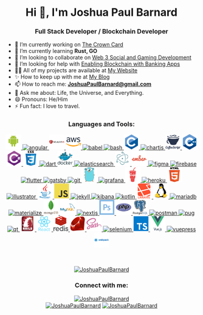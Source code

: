 <h1 align="center">Hi 👋, I'm Joshua Paul Barnard</h1>
<h3 align="center">Full Stack Developer / Blockchain Developer</h3>

- 🔭 I’m currently working on [The Crown Card](https://TheCrownCard.com/blockchain)
- 🌱 I’m currently learning **Rust, GO**
- 👯 I’m looking to collaborate on [Web 3 Social and Gaming Development]()
- 🤝 I’m looking for help with [Enabling Blockchain with Banking Apps](https://TheCrownCard.com)
- 👨‍💻 All of my projects are available at [My Website](https://JoshuaPaulBarnard.com)
- ✨ How to keep up with me at [My Blog](https://JoshuaPaulBarnard.tech.blog)
- 📫 How to reach me: **JoshuaPaulBarnard@gmail.com**
- 💬 Ask me about:  Life, the Universe, and Everything.
- 😄 Pronouns: He/Him
- ⚡ Fun fact: I love to travel.

<!-- - 📝 I regularly chat on [Discord](https://discord.gg/FRFExqDwea) 
- 💬 Ask me about **Blockchain, Bitcoin, Ethereum, Binance Smart Chain, Monero, Electronero, Cryptonote, Trading Bots, API and/or Database construction, C++, C#, HTML, CSS, LESS, EJS, Handlebars, Nunjucks, Javascript, NodeJS, PHP, MySql, Redis, Debian, Mac, Windows, Android, iOs**  -->
<!--
</br>
<p align="left"><a href="https://github.com/JoshuaPaulBarnard"><img src="https://github-profile-trophy.vercel.app/?username=JoshuaPaulBarnard&column=3&margin-w=15&margin-h=15" alt="JoshuaPaulBarnard" /></a><img align="right" src="https://github-readme-stats.vercel.app/api/top-langs?username=JoshuaPaulBarnard&show_icons=true&locale=en&layout=compact" alt="JoshuaPaulBarnard" /></p>
-->

<h3 align="center">Languages and Tools:</h3>
<p align="center"> <a href="https://developer.android.com" target="_blank"> <img src="https://raw.githubusercontent.com/devicons/devicon/master/icons/android/android-original-wordmark.svg" alt="android" width="40" height="40"/> </a> <a href="https://angular.io" target="_blank"> <img src="https://angular.io/assets/images/logos/angular/angular.svg" alt="angular" width="40" height="40"/> </a> <a href="https://angular.io" target="_blank"> <img src="https://raw.githubusercontent.com/devicons/devicon/master/icons/angularjs/angularjs-original-wordmark.svg" alt="angularjs" width="40" height="40"/> </a> <a href="https://aws.amazon.com" target="_blank"> <img src="https://raw.githubusercontent.com/devicons/devicon/master/icons/amazonwebservices/amazonwebservices-original-wordmark.svg" alt="aws" width="40" height="40"/> </a> <a href="https://babeljs.io/" target="_blank"> <img src="https://www.vectorlogo.zone/logos/babeljs/babeljs-icon.svg" alt="babel" width="40" height="40"/> </a> <a href="https://www.gnu.org/software/bash/" target="_blank"> <img src="https://www.vectorlogo.zone/logos/gnu_bash/gnu_bash-icon.svg" alt="bash" width="40" height="40"/> </a> <a href="https://www.cprogramming.com/" target="_blank"> <img src="https://raw.githubusercontent.com/devicons/devicon/master/icons/c/c-original.svg" alt="c" width="40" height="40"/> </a> <a href="https://www.chartjs.org" target="_blank"> <img src="https://www.chartjs.org/media/logo-title.svg" alt="chartjs" width="40" height="40"/> </a> <a href="https://offeescript.org" target="_blank"> <img src="https://raw.githubusercontent.com/devicons/devicon/master/icons/coffeescript/coffeescript-original-wordmark.svg" alt="coffeescript" width="40" height="40"/> </a> <a href="https://www.w3schools.com/cpp/" target="_blank"> <img src="https://raw.githubusercontent.com/devicons/devicon/master/icons/cplusplus/cplusplus-original.svg" alt="cplusplus" width="40" height="40"/> </a> <a href="https://www.w3schools.com/cs/" target="_blank"> <img src="https://raw.githubusercontent.com/devicons/devicon/master/icons/csharp/csharp-original.svg" alt="csharp" width="40" height="40"/> </a> <a href="https://www.w3schools.com/css/" target="_blank"> <img src="https://raw.githubusercontent.com/devicons/devicon/master/icons/css3/css3-original-wordmark.svg" alt="css3" width="40" height="40"/> </a> <a href="https://dart.dev" target="_blank"> <img src="https://www.vectorlogo.zone/logos/dartlang/dartlang-icon.svg" alt="dart" width="40" height="40"/> </a> <a href="https://www.docker.com/" target="_blank"> <img src="https://raw.githubusercontent.com/devicons/devicon/master/icons/docker/docker-original-wordmark.svg" alt="docker" width="40" height="40"/> </a> <a href="https://www.elastic.co" target="_blank"> <img src="https://www.vectorlogo.zone/logos/elastic/elastic-icon.svg" alt="elasticsearch" width="40" height="40"/> </a> <a href="https://www.electronjs.org" target="_blank"> <img src="https://raw.githubusercontent.com/devicons/devicon/master/icons/electron/electron-original.svg" alt="electron" width="40" height="40"/> </a> <a href="https://emberjs.com/" target="_blank"> <img src="https://raw.githubusercontent.com/devicons/devicon/master/icons/ember/ember-original-wordmark.svg" alt="ember" width="40" height="40"/> </a> <a href="https://www.figma.com/" target="_blank"> <img src="https://www.vectorlogo.zone/logos/figma/figma-icon.svg" alt="figma" width="40" height="40"/> </a> <a href="https://firebase.google.com/" target="_blank"> <img src="https://www.vectorlogo.zone/logos/firebase/firebase-icon.svg" alt="firebase" width="40" height="40"/> </a> <a href="https://flutter.dev" target="_blank"> <img src="https://www.vectorlogo.zone/logos/flutterio/flutterio-icon.svg" alt="flutter" width="40" height="40"/> </a> <a href="https://www.gatsbyjs.com/" target="_blank"> <img src="https://www.vectorlogo.zone/logos/gatsbyjs/gatsbyjs-icon.svg" alt="gatsby" width="40" height="40"/> </a> <a href="https://git-scm.com/" target="_blank"> <img src="https://www.vectorlogo.zone/logos/git-scm/git-scm-icon.svg" alt="git" width="40" height="40"/> </a> <a href="https://golang.org" target="_blank"> <img src="https://raw.githubusercontent.com/devicons/devicon/master/icons/go/go-original.svg" alt="go" width="40" height="40"/> </a> <a href="https://grafana.com" target="_blank"> <img src="https://www.vectorlogo.zone/logos/grafana/grafana-icon.svg" alt="grafana" width="40" height="40"/> </a> <a href="https://gulpjs.com" target="_blank"> <img src="https://raw.githubusercontent.com/devicons/devicon/master/icons/gulp/gulp-plain.svg" alt="gulp" width="40" height="40"/> </a> <a href="https://heroku.com" target="_blank"> <img src="https://www.vectorlogo.zone/logos/heroku/heroku-icon.svg" alt="heroku" width="40" height="40"/> </a> <a href="https://www.w3.org/html/" target="_blank"> <img src="https://raw.githubusercontent.com/devicons/devicon/master/icons/html5/html5-original-wordmark.svg" alt="html5" width="40" height="40"/> </a> <a href="https://www.adobe.com/in/products/illustrator.html" target="_blank"> <img src="https://www.vectorlogo.zone/logos/adobe_illustrator/adobe_illustrator-icon.svg" alt="illustrator" width="40" height="40"/> </a> <a href="https://www.java.com" target="_blank"> <img src="https://raw.githubusercontent.com/devicons/devicon/master/icons/java/java-original.svg" alt="java" width="40" height="40"/> </a> <a href="https://developer.mozilla.org/en-US/docs/Web/JavaScript" target="_blank"> <img src="https://raw.githubusercontent.com/devicons/devicon/master/icons/javascript/javascript-original.svg" alt="javascript" width="40" height="40"/> </a> <a href="https://jekyllrb.com/" target="_blank"> <img src="https://www.vectorlogo.zone/logos/jekyllrb/jekyllrb-icon.svg" alt="jekyll" width="40" height="40"/> </a> <a href="https://www.elastic.co/kibana" target="_blank"> <img src="https://www.vectorlogo.zone/logos/elasticco_kibana/elasticco_kibana-icon.svg" alt="kibana" width="40" height="40"/> </a> <a href="https://kotlinlang.org" target="_blank"> <img src="https://www.vectorlogo.zone/logos/kotlinlang/kotlinlang-icon.svg" alt="kotlin" width="40" height="40"/> </a> <a href="https://laravel.com/" target="_blank"> <img src="https://raw.githubusercontent.com/devicons/devicon/master/icons/laravel/laravel-plain-wordmark.svg" alt="laravel" width="40" height="40"/> </a> <a href="https://www.linux.org/" target="_blank"> <img src="https://raw.githubusercontent.com/devicons/devicon/master/icons/linux/linux-original.svg" alt="linux" width="40" height="40"/> </a> <a href="https://mariadb.org/" target="_blank"> <img src="https://www.vectorlogo.zone/logos/mariadb/mariadb-icon.svg" alt="mariadb" width="40" height="40"/> </a> <a href="https://materializecss.com/" target="_blank"> <img src="https://raw.githubusercontent.com/prplx/svg-logos/5585531d45d294869c4eaab4d7cf2e9c167710a9/svg/materialize.svg" alt="materialize" width="40" height="40"/> </a> <a href="https://www.mongodb.com/" target="_blank"> <img src="https://raw.githubusercontent.com/devicons/devicon/master/icons/mongodb/mongodb-original-wordmark.svg" alt="mongodb" width="40" height="40"/> </a> <a href="https://www.mysql.com/" target="_blank"> <img src="https://raw.githubusercontent.com/devicons/devicon/master/icons/mysql/mysql-original-wordmark.svg" alt="mysql" width="40" height="40"/> </a> <a href="https://nextjs.org/" target="_blank"> <img src="https://cdn.worldvectorlogo.com/logos/nextjs-3.svg" alt="nextjs" width="40" height="40"/> </a> <a href="https://www.photoshop.com/en" target="_blank"> <img src="https://raw.githubusercontent.com/devicons/devicon/master/icons/photoshop/photoshop-line.svg" alt="photoshop" width="40" height="40"/> </a> <a href="https://www.php.net" target="_blank"> <img src="https://raw.githubusercontent.com/devicons/devicon/master/icons/php/php-original.svg" alt="php" width="40" height="40"/> </a> <a href="https://www.postgresql.org" target="_blank"> <img src="https://raw.githubusercontent.com/devicons/devicon/master/icons/postgresql/postgresql-original-wordmark.svg" alt="postgresql" width="40" height="40"/> </a> <a href="https://postman.com" target="_blank"> <img src="https://www.vectorlogo.zone/logos/getpostman/getpostman-icon.svg" alt="postman" width="40" height="40"/> </a> <a href="https://pugjs.org" target="_blank"> <img src="https://cdn.worldvectorlogo.com/logos/pug.svg" alt="pug" width="40" height="40"/> </a> <a href="https://www.qt.io/" target="_blank"> <img src="https://upload.wikimedia.org/wikipedia/commons/0/0b/Qt_logo_2016.svg" alt="qt" width="40" height="40"/> </a> <a href="https://rubyonrails.org" target="_blank"> <img src="https://raw.githubusercontent.com/devicons/devicon/master/icons/rails/rails-original-wordmark.svg" alt="rails" width="40" height="40"/> </a> <a href="https://reactjs.org/" target="_blank"> <img src="https://raw.githubusercontent.com/devicons/devicon/master/icons/react/react-original-wordmark.svg" alt="react" width="40" height="40"/> </a> <a href="https://redis.io" target="_blank"> <img src="https://raw.githubusercontent.com/devicons/devicon/master/icons/redis/redis-original-wordmark.svg" alt="redis" width="40" height="40"/> </a> <a href="https://www.ruby-lang.org/en/" target="_blank"> <img src="https://raw.githubusercontent.com/devicons/devicon/master/icons/ruby/ruby-original.svg" alt="ruby" width="40" height="40"/> </a> <a href="https://sass-lang.com" target="_blank"> <img src="https://raw.githubusercontent.com/devicons/devicon/master/icons/sass/sass-original.svg" alt="sass" width="40" height="40"/> </a> <a href="https://www.selenium.dev" target="_blank"> <img src="https://raw.githubusercontent.com/detain/svg-logos/780f25886640cef088af994181646db2f6b1a3f8/svg/selenium-logo.svg" alt="selenium" width="40" height="40"/> </a> <a href="https://www.typescriptlang.org/" target="_blank"> <img src="https://raw.githubusercontent.com/devicons/devicon/master/icons/typescript/typescript-original.svg" alt="typescript" width="40" height="40"/> </a> <a href="https://vuejs.org/" target="_blank"> <img src="https://raw.githubusercontent.com/devicons/devicon/master/icons/vuejs/vuejs-original-wordmark.svg" alt="vuejs" width="40" height="40"/> </a> <a href="https://vuepress.vuejs.org/" target="_blank"> <img src="https://raw.githubusercontent.com/AliasIO/wappalyzer/master/src/drivers/webextension/images/icons/VuePress.svg" alt="vuepress" width="40" height="40"/> </a> <a href="https://webpack.js.org" target="_blank"> <img src="https://raw.githubusercontent.com/devicons/devicon/d00d0969292a6569d45b06d3f350f463a0107b0d/icons/webpack/webpack-original-wordmark.svg" alt="webpack" width="40" height="40"/> </a> </p>
</br>

<p align="center"><a href="https://www.paypal.me/JoshuaPaulBarnard"> <img align="center" src="https://cdn.buymeacoffee.com/buttons/v2/default-yellow.png" height="50" width="210" alt="JoshuaPaulBarnard" /></a></p>

<h3 align="center">Connect with me:</h3>
<p align="center">
<a href="https://twitter.com/JoshuaPaulBarnard" target="blank"><img src="https://img.shields.io/twitter/follow/JoshuaPaulBarnard?logo=twitter&style=for-the-badge" alt="JoshuaPaulBarnard" /></a>
</br>
<a href="https://linkedin.com/in/JoshuaPaulBarnard" target="blank"><img align="center" src="https://raw.githubusercontent.com/rahuldkjain/github-profile-readme-generator/master/src/images/icons/Social/linked-in-alt.svg" alt="JoshuaPaulBarnard" height="30" width="40" /></a>
<a href="https://fb.com/JoshuaPaulBarnard" target="blank"><img align="center" src="https://raw.githubusercontent.com/rahuldkjain/github-profile-readme-generator/master/src/images/icons/Social/facebook.svg" alt="JoshuaPaulBarnard" height="30" width="40" /></a>
<!-- 
<a href="https://stackoverflow.com/users/14909949/JoshuaPaulBarnard" target="blank"><img align="center" src="https://raw.githubusercontent.com/rahuldkjain/github-profile-readme-generator/master/src/images/icons/Social/stack-overflow.svg" alt="JoshuaPaulBarnard" height="30" width="40" /></a>
<a href="https://t.me/JoshuaPaulBarnard" target="blank"><img align="center" src="https://telegram.org/img/t_logo.png" alt="JoshuaPaulBarnard" height="30" width="30" /></a>
</p>
-->


<!---  
The Monero donation address is: `85PTaJNpkEEeJao2MNk1sRWTQXLUf1FGjZew8oR8R4cRUrXxFrTexa9GwrjmJD4Pyx6UrjgMQnuMoFNmaBKqxs7PPXVe9oX`

The Bitcoin donation address is: `38jiBKevQHp8zhQpZ42bTvK4QpzzqWkA3K`
  
BSC & BEP20 Binance Smart Chain donation address is: `0xC925F19cb5f22F936524D2E8b17332a6f4338751`
  
WBNB donation address is: `0xC925F19cb5f22F936524D2E8b17332a6f4338751`
  
BabyDoge donation address is: `0xC925F19cb5f22F936524D2E8b17332a6f4338751`
  
BNB & BEP2 Tokens donation address is: `bnb1ldmu9hm2mm0jwrzpuekyxektdnxpp2046szfp2`
  
USDt (BEP2) donation address is: `bnb1ldmu9hm2mm0jwrzpuekyxektdnxpp2046szfp2`

BUSD (BEP2) donation address is: `bnb1ldmu9hm2mm0jwrzpuekyxektdnxpp2046szfp2`
  
The Ethereum donation address is: `0x59d26980a1cdd75e1c3af516b912a6233aa2f5e4` 

The Tether USD donation address is: `0x59d26980a1cdd75e1c3af516b912a6233aa2f5e4` 

The Aave donation address is: `0x59d26980a1cdd75e1c3af516b912a6233aa2f5e4` 

The Attention Token  donation address is: `0x59d26980a1cdd75e1c3af516b912a6233aa2f5e4` 

The Compound donation address is: `0x59d26980a1cdd75e1c3af516b912a6233aa2f5e4` 

The Maker donation address is: `0x59d26980a1cdd75e1c3af516b912a6233aa2f5e4` 

The Paxos Standard donation address is: `0x59d26980a1cdd75e1c3af516b912a6233aa2f5e4` 


The REN donation address is: `0x59d26980a1cdd75e1c3af516b912a6233aa2f5e4` 

The TrueUSD donation address is: `0x59d26980a1cdd75e1c3af516b912a6233aa2f5e4` 

The USDCoin donation address is: `0x59d26980a1cdd75e1c3af516b912a6233aa2f5e4`

The ZCash donation address is: `t1Kmnv9eDqw7VyDWmzSUbjBPrxoY7hMuUCc` 

The Liquid donation address is: `VJL9H2mk4tKBRgSkTNkSrFGQABiNxUs1UPbm4rHCsE8vF87kSJgSo8AQfGDt54nC59tEtb2W47GsMrw2` 

The Electronero donation address is: `etnkHfFuanNeTe3q9dux4d9cRiLkUR4hDffvhfTp6nbhEJ5R8TY4vdyZjT4BtWxnvSJ5nfD64eCAQfKMJHSym2dj8PQqeiKmBM` 

The Electroneum donation address is: `etnkHfFuanNeTe3q9dux4d9cRiLkUR4hDffvhfTp6nbhEJ5R8TY4vdyZjT4BtWxnvSJ5nfD64eCAQfKMJHSym2dj8PQqeiKmBM` 

The Dogecoin donation address is: `DTTez7ggKPzDcKuUUTns8VzMrKesZUKMCk` 

The Litecoin donation address is: `MAtV7sbBnmuf2bxVUPgCprpmJ5xX6euBwe`

The Sumokoin donation address is: `Sumoo47CGenbHfZtpCVV4PRMSsXP38idFdt5JSj7VuJrD1nABoPHTBHgR6owQJfn1JU8BiWWohw4oiefGEjAn4GmbFYYtCcfPeT`
  
The Cardano ADA donation address is: `DdzFFzCqrhspgQJTD1r81KsmXjzySdu4Zb4pJf7iLxkcVKvoRLoVHss9f2147QTRCRkQAFjWwHdr77Snn3efEo9ne4YzM5UCwwnMGR15` 
 
The Dash donation address is: `XcFVDo2k3XRJwQKQQRgMBfhCEDFANawQ3B` 


</p>
-->

















<!-- ### Hi there 👋 -->
<!--
# [Hi there 👋](https://joshuapaulbarnard.github.io/)



- 🔭 I’m currently working on: The Crown Card.
- 🌱 I’m currently learning: Rust.
- 👯 I’m looking to collaborate on: Blockchain Development.
- 💬 Ask me about:  Life, the Universe, and Everything.
- ✨ How to keep up with me:  https://JoshuaPaulBarnard.tech.blog
- 📫 How to reach me: JoshuaPaulBarnard@gmail.com
- 😄 Pronouns: He/Him
- ⚡ Fun fact: I love to travel.
-->

<!-- - 🤔 I’m looking for help with Blockchain Development. -->
